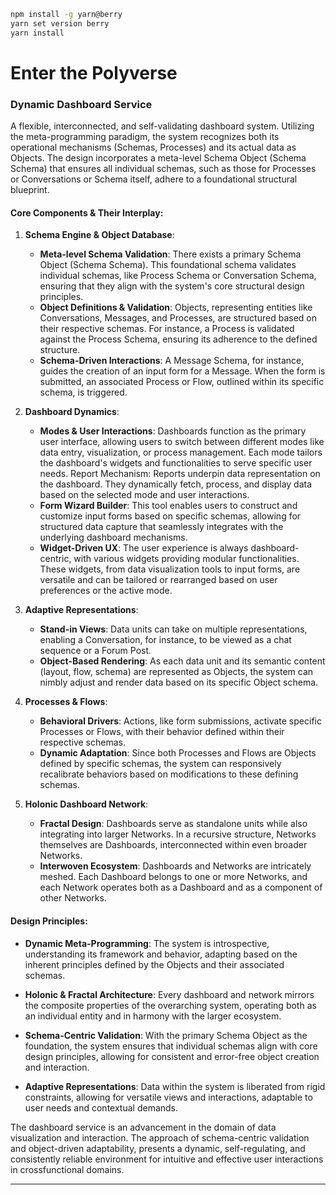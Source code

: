 ```bash
npm install -g yarn@berry
yarn set version berry
yarn install
```

# Enter the Polyverse

### **Dynamic Dashboard Service**

A flexible, interconnected, and self-validating dashboard system. Utilizing the meta-programming paradigm, the system recognizes both its operational mechanisms (Schemas, Processes) and its actual data as Objects. The design incorporates a meta-level Schema Object (Schema Schema) that ensures all individual schemas, such as those for Processes or Conversations or Schema itself, adhere to a foundational structural blueprint.

#### **Core Components & Their Interplay**:

1. **Schema Engine & Object Database**:
    - **Meta-level Schema Validation**: There exists a primary Schema Object (Schema Schema). This foundational schema validates individual schemas, like Process Schema or Conversation Schema, ensuring that they align with the system's core structural design principles.
    - **Object Definitions & Validation**: Objects, representing entities like Conversations, Messages, and Processes, are structured based on their respective schemas. For instance, a Process is validated against the Process Schema, ensuring its adherence to the defined structure.
    - **Schema-Driven Interactions**: A Message Schema, for instance, guides the creation of an input form for a Message. When the form is submitted, an associated Process or Flow, outlined within its specific schema, is triggered.

2. **Dashboard Dynamics**:
    - **Modes & User Interactions**: Dashboards function as the primary user interface, allowing users to switch between different modes like data entry, visualization, or process management. Each mode tailors the dashboard's widgets and functionalities to serve specific user needs.
Report Mechanism: Reports underpin data representation on the dashboard. They dynamically fetch, process, and display data based on the selected mode and user interactions.
    - **Form Wizard Builder**: This tool enables users to construct and customize input forms based on specific schemas, allowing for structured data capture that seamlessly integrates with the underlying dashboard mechanisms.
    - **Widget-Driven UX**: The user experience is always dashboard-centric, with various widgets providing modular functionalities. These widgets, from data visualization tools to input forms, are versatile and can be tailored or rearranged based on user preferences or the active mode.

3. **Adaptive Representations**:
    - **Stand-in Views**: Data units can take on multiple representations, enabling a Conversation, for instance, to be viewed as a chat sequence or a Forum Post.
    - **Object-Based Rendering**: As each data unit and its semantic content (layout, flow, schema) are represented as Objects, the system can nimbly adjust and render data based on its specific Object schema.

4. **Processes & Flows**:
    - **Behavioral Drivers**: Actions, like form submissions, activate specific Processes or Flows, with their behavior defined within their respective schemas.
    - **Dynamic Adaptation**: Since both Processes and Flows are Objects defined by specific schemas, the system can responsively recalibrate behaviors based on modifications to these defining schemas.

5. **Holonic Dashboard Network**:
    - **Fractal Design**: Dashboards serve as standalone units while also integrating into larger Networks. In a recursive structure, Networks themselves are Dashboards, interconnected within even broader Networks.
    - **Interwoven Ecosystem**: Dashboards and Networks are intricately meshed. Each Dashboard belongs to one or more Networks, and each Network operates both as a Dashboard and as a component of other Networks.

#### **Design Principles**:

- **Dynamic Meta-Programming**: The system is introspective, understanding its framework and behavior, adapting based on the inherent principles defined by the Objects and their associated schemas.
  
- **Holonic & Fractal Architecture**: Every dashboard and network mirrors the composite properties of the overarching system, operating both as an individual entity and in harmony with the larger ecosystem.
  
- **Schema-Centric Validation**: With the primary Schema Object as the foundation, the system ensures that individual schemas align with core design principles, allowing for consistent and error-free object creation and interaction.

- **Adaptive Representations**: Data within the system is liberated from rigid constraints, allowing for versatile views and interactions, adaptable to user needs and contextual demands.

The dashboard service is an advancement in the domain of data visualization and interaction. The approach of schema-centric validation and object-driven adaptability, presents a dynamic, self-regulating, and consistently reliable environment for intuitive and effective user interactions in crossfunctional domains.

---
